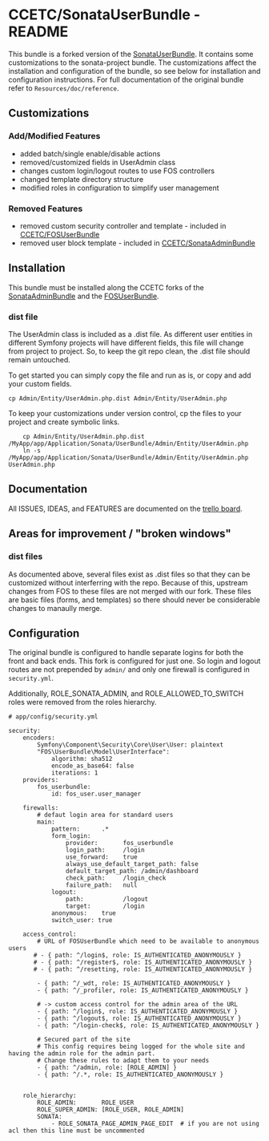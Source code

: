 # CCETC/SonataUserBundle - README

This bundle is a forked version of the [SonataUserBundle](https://github.com/sonata-project/SonataUserBundle).
It contains some customizations to the sonata-project bundle.
The customizations affect the installation and configuration of the bundle, so see below for installation and configuration instructions.
For full documentation of the original bundle refer to ``Resources/doc/reference``.

## Customizations
### Add/Modified Features
* added batch/single enable/disable actions
* removed/customized fields in UserAdmin class
* changes custom login/logout routes to use FOS controllers
* changed template directory structure
* modified roles in configuration to simplify user management

### Removed Features
* removed custom security controller and template - included in [CCETC/FOSUserBundle](https://github.com/CCETC/FOSUserBundle)
* removed user block template - included in [CCETC/SonataAdminBundle](https://github.com/CCETC/SonataAdminBundle)


## Installation
This bundle must be installed along the CCETC forks of the [SonataAdminBundle](https://github.com/CCETC/SonataAdminBundle) and the [FOSUserBundle](https://github.com/CCETC/FOSUserBundle).

### dist file
The UserAdmin class is included as a .dist file.  As different user entities in different Symfony projects will have different fields, this file will change from project to project.  So, to keep the git repo clean, the .dist file should remain untouched.

To get started you can simply copy the file and run as is, or copy and add your custom fields.

	cp Admin/Entity/UserAdmin.php.dist Admin/Entity/UserAdmin.php

To keep your customizations under version control, cp the files to your project and create symbolic links.

        cp Admin/Entity/UserAdmin.php.dist /MyApp/app/Application/Sonata/UserBundle/Admin/Entity/UserAdmin.php
        ln -s /MyApp/app/Application/Sonata/UserBundle/Admin/Entity/UserAdmin.php UserAdmin.php

## Documentation
All ISSUES, IDEAS, and FEATURES are documented on the [trello board](https://trello.com/board/sonatauserbundle/4f8f261e067c6a6d60013753).

## Areas for improvement / "broken windows"
### dist files
As documented above, several files exist as .dist files so that they can be customized without interferring with the repo.  Because of this, upstream changes from FOS to these files are not merged with our fork.  These files are basic files (forms, and templates) so there should never be considerable changes to manaully merge.

## Configuration
The original bundle is configured to handle separate logins for both the front and back ends.  This fork is configured for just one.  So login and logout routes are not prepended by ``admin/`` and only one firewall is configured in ``security.yml``.

Additionally, ROLE_SONATA_ADMIN, and ROLE_ALLOWED_TO_SWITCH roles were removed from the roles hierarchy.

	# app/config/security.yml

	security:
		encoders:
			Symfony\Component\Security\Core\User\User: plaintext
			"FOS\UserBundle\Model\UserInterface":
				algorithm: sha512
				encode_as_base64: false
				iterations: 1
		providers:
			fos_userbundle:
				id: fos_user.user_manager
				
		firewalls:
			# defaut login area for standard users
			main:
				pattern:      .*
				form_login:
					provider:       fos_userbundle
					login_path:     /login
					use_forward:    true
					always_use_default_target_path: false
					default_target_path: /admin/dashboard
					check_path:     /login_check
					failure_path:   null
				logout: 
					path:           /logout
					target:         /login
				anonymous:    true  
	            switch_user: true
	
		access_control:
			# URL of FOSUserBundle which need to be available to anonymous users
		   # - { path: ^/login$, role: IS_AUTHENTICATED_ANONYMOUSLY }
		   # - { path: ^/register$, role: IS_AUTHENTICATED_ANONYMOUSLY }
		   # - { path: ^/resetting, role: IS_AUTHENTICATED_ANONYMOUSLY }
			
			- { path: ^/_wdt, role: IS_AUTHENTICATED_ANONYMOUSLY }
			- { path: ^/_profiler, role: IS_AUTHENTICATED_ANONYMOUSLY }
	
			# -> custom access control for the admin area of the URL
			- { path: ^/login$, role: IS_AUTHENTICATED_ANONYMOUSLY }
			- { path: ^/logout$, role: IS_AUTHENTICATED_ANONYMOUSLY }
			- { path: ^/login-check$, role: IS_AUTHENTICATED_ANONYMOUSLY }
	
			# Secured part of the site
			# This config requires being logged for the whole site and having the admin role for the admin part.
			# Change these rules to adapt them to your needs
			- { path: ^/admin, role: [ROLE_ADMIN] }
			- { path: ^/.*, role: IS_AUTHENTICATED_ANONYMOUSLY }
			
			
		role_hierarchy:
			ROLE_ADMIN:       ROLE_USER
			ROLE_SUPER_ADMIN: [ROLE_USER, ROLE_ADMIN]
        	SONATA:
                - ROLE_SONATA_PAGE_ADMIN_PAGE_EDIT  # if you are not using acl then this line must be uncommented